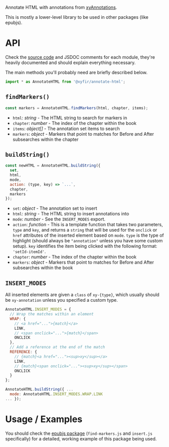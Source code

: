 Annotate HTML with annotations from [xyAnnotations](annotations.xyfir.com).

This is mostly a lower-level library to be used in other packages (like epubjs).

# API

Check the [source code](https://github.com/Xyfir/annotate/tree/master/html/src) and JSDOC comments for each module, they're heavily documented and should explain everything necessary.

The main methods you'll probably need are briefly described below.

```js
import * as AnnotateHTML from '@xyfir/annotate-html';
```

## `findMarkers()`

```js
const markers = AnnotateHTML.findMarkers(html, chapter, items);
```

* `html`: _string_ - The HTML string to search for markers in
* `chapter`: _number_ - The index of the chapter within the book
* `items`: _object[]_ - The annotation set items to search
* `markers`: _object_ - Markers that point to matches for Before and After subsearches within the chapter

## `buildString()`

```js
const newHTML = AnnotateHTML.buildString({
  set,
  html,
  mode,
  action: (type, key) => `...`,
  chapter,
  markers
});
```

* `set`: _object_ - The annotation set to insert
* `html`: _string_ - The HTML string to insert annotations into
* `mode`: _number_ - See the `INSERT_MODES` export.
* `action`: _function_ - This is a template function that takes two parameters, `type` and `key`, and returns a `string` that will be used for the `onclick` or `href` attributes of the inserted element based on `mode`. `type` is the type of highlight (should always be `"annotation"` unless you have some custom setup). `key` identifies the item being clicked with the following format: `'setId-itemId'`.
* `chapter`: _number_ - The index of the chapter within the book
* `markers`: _object_ - Markers that point to matches for Before and After subsearches within the book

## `INSERT_MODES`

All inserted elements are given a `class` of `xy-{type}`, which usually should be `xy-annotation` unless you specified a custom type.

```js
AnnotateHTML.INSERT_MODES = {
  // Wrap the matches within an element
  WRAP: {
    // <a href="...">{match}</a>
    LINK,
    // <span onclick="...">{match}</span>
    ONCLICK
  },
  // Add a reference at the end of the match
  REFERENCE: {
    // {match}<a href="..."><sup>xy</sup></a>
    LINK,
    // {match}<span onclick="..."><sup>xy</sup></span>
    ONCLICK
  }
};

AnnotateHTML.buildString({ ...
  mode: AnnotateHTML.INSERT_MODES.WRAP.LINK
... });
```

# Usage / Examples

You should check the [epubjs package](https://github.com/Xyfir/annotate/blob/master/epubjs/src) (`find-markers.js` and `insert.js` specifically) for a detailed, working example of this package being used.
